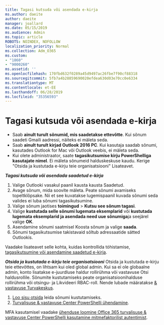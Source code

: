 ```yaml
---
title: Tagasi kutsuda või asendada e-kirja
ms.author: daeite
author: daeite
manager: joallard
ms.date: 05/15/2019
ms.audience: Admin
ms.topic: article
ROBOTS: NOINDEX, NOFOLLOW
localization_priority: Normal
ms.collection: Adm_O365
ms.custom:
- "1860"
- "9000260"
ms.assetid: ''
ms.openlocfilehash: 170fbd632f0289a45d9497ac26fbe7f90cf88318
ms.sourcegitcommit: 5fb7a4b28859690020efdea630d03e70cc0e6334
ms.translationtype: MT
ms.contentlocale: et-EE
ms.lasthandoff: 06/28/2019
ms.locfileid: "35356593"
---
```

# <a name="recall-or-replace-an-email-message"></a>Tagasi kutsuda või asendada e-kirja

- Saab **ainult turult sõnumid, mis saadetakse ettevõtte**. Kui sõnum saadeti Gmaili aadressi, näiteks ei mäleta seda.
- Saab **ainult turult kirjad Outlook 2016 PC**. Kui kasutaja saadab sõnumi, kasutades Outlook for Mac või Outlook veebis, ei mäleta seda.
- Kui olete administraator, saate **tagasikutsumise kirju PowerShelliga kasutajate nimel**. Ei mäleta sõnumeid halduskeskuse kaudu. Kerige "Otsida ja kustutada e-kirju teie organisatsiooni" Lisateavet.

***Tagasi kutsuda või asendada saadetud e-kirja***

1. Valige Outlooki vasakul paanil kausta kausta Saadetud.
2. Avage sõnum, mida soovite mäleta. Peate sõnumi avamiseks topeltklõpsake. Nii et see kuvatakse lugemispaanil kuvada sõnumi seda valides ei luba sõnumi tagasikutsumine.
3. Valige sõnum jaotises **toimingud** > **Kutsu see sõnum tagasi**.
4. Valige **kustutada selle sõnumi lugemata eksemplarid** või **kustutada lugemata eksemplarid ja asendada need uue sõnumiga**ja seejärel valige **OK**.
5. Asendamine sõnumi saatmisel Koosta sõnum ja valige **saada**.
6. Sõnumi tagasikutsumise takistavaid sõltub adressaatide sätted Outlookis.

Vaadake lisateavet selle kohta, kuidas kontrollida tόhistamise, [tagasikutsumine või asendamine saadetud e-kirja](https://support.office.com/article/35027f88-d655-4554-b4f8-6c0729a723a0).

***Otsida ja kustutada e-kirju teie organisatsiooni*** Otsida ja kustutada e-kirju teie ettevõttes, on lihtsam kui oled global admin. Kui sa ei ole globaalne admin, konto lisatakse e-juurdluse haldur rollirühma või vastavuse Otsi haldusrollile. Sõnumite kustutamiseks peate organisatsioonihalduse rollirühma või otsingu- ja Likvideeri RBAC-roll. Nende lubade määratakse [& vastavuse Turvakeskus](https://protection.office.com/).

1. [Loo sisu otsida](https://docs.microsoft.com/office365/securitycompliance/content-search) leida sõnumi kustutamiseks.
2. [Turvalisuse & vastavuse Center PowerShelli ühendamine](https://docs.microsoft.com/powershell/exchange/office-365-scc/connect-to-scc-powershell/connect-to-scc-powershell?view=exchange-ps). 

MFA kasutamisel vaadake [ühenduse loomine Office 365 turvalisuse & vastavuse Center PowerShelli kasutamine mitmefaktorilist autentimist](https://docs.microsoft.com/powershell/exchange/office-365-scc/connect-to-scc-powershell/mfa-connect-to-scc-powershell?view=exchange-ps). 
